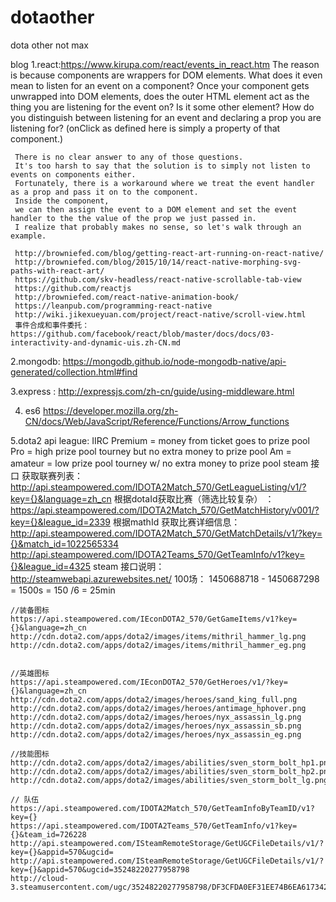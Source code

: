 # dotaother
dota other not max



blog
1.react:https://www.kirupa.com/react/events_in_react.htm
     The reason is because components are wrappers for DOM elements.
     What does it even mean to listen for an event on a component?
     Once your component gets unwrapped into DOM elements, does the outer HTML element act as the thing you are listening for the event on?
     Is it some other element?
     How do you distinguish between listening for an event and declaring a prop you are listening for?
     (onClick as defined here is simply a property of that component.)

     There is no clear answer to any of those questions.
     It's too harsh to say that the solution is to simply not listen to events on components either.
     Fortunately, there is a workaround where we treat the event handler as a prop and pass it on to the component.
     Inside the component,
     we can then assign the event to a DOM element and set the event handler to the the value of the prop we just passed in.
     I realize that probably makes no sense, so let's walk through an example.

     http://browniefed.com/blog/getting-react-art-running-on-react-native/
     http://browniefed.com/blog/2015/10/14/react-native-morphing-svg-paths-with-react-art/
     https://github.com/skv-headless/react-native-scrollable-tab-view
     https://github.com/reactjs
     http://browniefed.com/react-native-animation-book/
     https://leanpub.com/programming-react-native
     http://wiki.jikexueyuan.com/project/react-native/scroll-view.html
     事件合成和事件委托： https://github.com/facebook/react/blob/master/docs/docs/03-interactivity-and-dynamic-uis.zh-CN.md


2.mongodb: https://mongodb.github.io/node-mongodb-native/api-generated/collection.html#find

3.express : http://expressjs.com/zh-cn/guide/using-middleware.html

4. es6 https://developer.mozilla.org/zh-CN/docs/Web/JavaScript/Reference/Functions/Arrow_functions

5.dota2 api
   league: IIRC Premium = money from ticket goes to prize pool
           Pro = high prize pool tourney but no extra money to prize pool
           Am = amateur = low prize pool tourney w/ no extra money to prize pool
    steam 接口
    获取联赛列表：　http://api.steampowered.com/IDOTA2Match_570/GetLeagueListing/v1/?key={}&language=zh_cn
    根据dotaId获取比赛（筛选比较复杂） ：https://api.steampowered.com/IDOTA2Match_570/GetMatchHistory/v001/?key={}&league_id=2339
    根据mathId 获取比赛详细信息： http://api.steampowered.com/IDOTA2Match_570/GetMatchDetails/v1/?key={}&match_id=1022565334
    http://api.steampowered.com/IDOTA2Teams_570/GetTeamInfo/v1?key={}&league_id=4325
    steam 接口说明：
         http://steamwebapi.azurewebsites.net/
    100场： 1450688718 - 1450687298 = 1500s = 150 /6 = 25min


    //装备图标
    https://api.steampowered.com/IEconDOTA2_570/GetGameItems/v1?key={}&language=zh_cn
    http://cdn.dota2.com/apps/dota2/images/items/mithril_hammer_lg.png
    http://cdn.dota2.com/apps/dota2/images/items/mithril_hammer_eg.png


    //英雄图标
    https://api.steampowered.com/IEconDOTA2_570/GetHeroes/v1/?key={}&language=zh_cn
    http://cdn.dota2.com/apps/dota2/images/heroes/sand_king_full.png
    http://cdn.dota2.com/apps/dota2/images/heroes/antimage_hphover.png
    http://cdn.dota2.com/apps/dota2/images/heroes/nyx_assassin_lg.png
    http://cdn.dota2.com/apps/dota2/images/heroes/nyx_assassin_sb.png
    http://cdn.dota2.com/apps/dota2/images/heroes/nyx_assassin_eg.png

    //技能图标
    http://cdn.dota2.com/apps/dota2/images/abilities/sven_storm_bolt_hp1.png
    http://cdn.dota2.com/apps/dota2/images/abilities/sven_storm_bolt_hp2.png
    http://cdn.dota2.com/apps/dota2/images/abilities/sven_storm_bolt_lg.png

    // 队伍
    https://api.steampowered.com/IDOTA2Match_570/GetTeamInfoByTeamID/v1?key={}
    https://api.steampowered.com/IDOTA2Teams_570/GetTeamInfo/v1?key={}&team_id=726228
    http://api.steampowered.com/ISteamRemoteStorage/GetUGCFileDetails/v1/?key={}&appid=570&ugcid=
    http://api.steampowered.com/ISteamRemoteStorage/GetUGCFileDetails/v1/?key={}&appid=570&ugcid=35248220277958798
    http://cloud-3.steamusercontent.com/ugc/35248220277958798/DF3CFDA0EF31EE74B6EA617342CB6B24CE402471/





